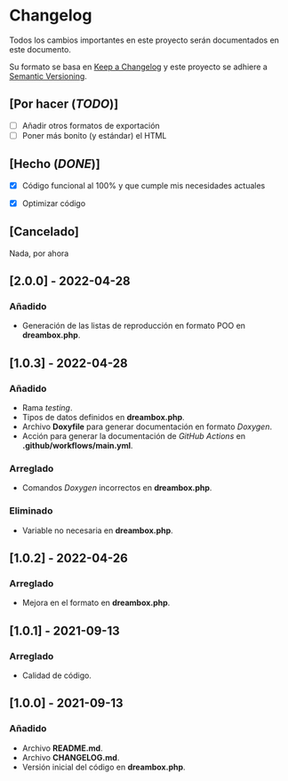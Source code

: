 # Changelog
Todos los cambios importantes en este proyecto serán documentados en este documento.

Su formato se basa en [Keep a Changelog](https://keepachangelog.com/en/1.0.0/) y este proyecto se adhiere a [Semantic Versioning](https://semver.org/spec/v2.0.0.html).

## [Por hacer (*TODO*)]
- [ ] Añadir otros formatos de exportación
- [ ] Poner más bonito (y estándar) el HTML

## [Hecho (*DONE*)]
- [x] Código funcional al 100% y que cumple mis necesidades actuales
- [x] Optimizar código


## [Cancelado]
Nada, por ahora

## [2.0.0] - 2022-04-28
### Añadido
- Generación de las listas de reproducción en formato POO en **dreambox.php**.

## [1.0.3] - 2022-04-28
### Añadido
- Rama *testing*.
- Tipos de datos definidos en **dreambox.php**.
- Archivo **Doxyfile** para generar documentación en formato *Doxygen*.
- Acción para generar la documentación de *GitHub Actions* en **.github/workflows/main.yml**.

### Arreglado
- Comandos *Doxygen* incorrectos en **dreambox.php**.

### Eliminado
- Variable no necesaria en **dreambox.php**.

## [1.0.2] - 2022-04-26
### Arreglado
- Mejora en el formato en **dreambox.php**.

## [1.0.1] - 2021-09-13
### Arreglado
- Calidad de código.

## [1.0.0] - 2021-09-13
### Añadido
- Archivo **README.md**.
- Archivo **CHANGELOG.md**.
- Versión inicial del código en **dreambox.php**.

